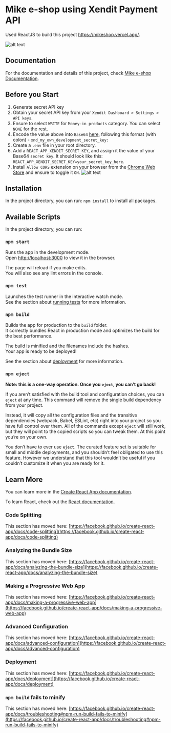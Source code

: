 # Mike e-shop using Xendit Payment API

Used ReactJS to build this project https://mikeshop.vercel.app/.

![alt text](https://res.cloudinary.com/emekamykael45/image/upload/v1613178019/mike-e-shop/mike-store_vef7i1.png)

## Documentation

For the documentation and details of this project, check [Mike e-shop Documentation](https://res.cloudinary.com/emekamykael45/image/upload/v1613179858/mike-e-shop/MIKE_E-SHOP_USING_XENDIT_PAYMENT_API_2_t9mgdm.pdf).

## Before you Start

1. Generate secret API key
2. Obtain your secret API key from your `Xendit Dashboard > Settings > API keys`.
3. Ensure to select `WRITE` for `Money-in products` category. You can select `NONE` for the rest.
4. Encode the value above into `Base64` [here](https://www.base64encode.org/), following this format (with colon) -
   `xnd_my_own_development_secret_key:`
5. Create a `.env` file in your root directory.
6. Add a `REACT_APP_XENDIT_SECRET_KEY`, and assign it the value of your Base64 `secret key`. It should look like this:
   `REACT_APP_XENDIT_SECRET_KEY=your_secret_key_here`.
7. Install `Allow CORS` extension on your browser from the [Chrome Web Store](https://chrome.google.com/webstore/detail/allow-cors-access-control/lhobafahddgcelffkeicbaginigeejlf) and ensure to toggle it `ON`.
![alt text](https://res.cloudinary.com/emekamykael45/image/upload/v1613178407/mike-e-shop/Screenshot_2021-02-13_at_2.06.09_AM_l6mgis.png)

## Installation

In the project directory, you can run: `npm install` to install all packages.

## Available Scripts

In the project directory, you can run:

### `npm start`

Runs the app in the development mode.\
Open [http://localhost:3000](http://localhost:3000) to view it in the browser.

The page will reload if you make edits.\
You will also see any lint errors in the console.

### `npm test`

Launches the test runner in the interactive watch mode.\
See the section about [running tests](https://facebook.github.io/create-react-app/docs/running-tests) for more information.

### `npm build`

Builds the app for production to the `build` folder.\
It correctly bundles React in production mode and optimizes the build for the best performance.

The build is minified and the filenames include the hashes.\
Your app is ready to be deployed!

See the section about [deployment](https://facebook.github.io/create-react-app/docs/deployment) for more information.

### `npm eject`

**Note: this is a one-way operation. Once you `eject`, you can’t go back!**

If you aren’t satisfied with the build tool and configuration choices, you can `eject` at any time. This command will remove the single build dependency from your project.

Instead, it will copy all the configuration files and the transitive dependencies (webpack, Babel, ESLint, etc) right into your project so you have full control over them. All of the commands except `eject` will still work, but they will point to the copied scripts so you can tweak them. At this point you’re on your own.

You don’t have to ever use `eject`. The curated feature set is suitable for small and middle deployments, and you shouldn’t feel obligated to use this feature. However we understand that this tool wouldn’t be useful if you couldn’t customize it when you are ready for it.

## Learn More

You can learn more in the [Create React App documentation](https://facebook.github.io/create-react-app/docs/getting-started).

To learn React, check out the [React documentation](https://reactjs.org/).

### Code Splitting

This section has moved here: [https://facebook.github.io/create-react-app/docs/code-splitting](https://facebook.github.io/create-react-app/docs/code-splitting)

### Analyzing the Bundle Size

This section has moved here: [https://facebook.github.io/create-react-app/docs/analyzing-the-bundle-size](https://facebook.github.io/create-react-app/docs/analyzing-the-bundle-size)

### Making a Progressive Web App

This section has moved here: [https://facebook.github.io/create-react-app/docs/making-a-progressive-web-app](https://facebook.github.io/create-react-app/docs/making-a-progressive-web-app)

### Advanced Configuration

This section has moved here: [https://facebook.github.io/create-react-app/docs/advanced-configuration](https://facebook.github.io/create-react-app/docs/advanced-configuration)

### Deployment

This section has moved here: [https://facebook.github.io/create-react-app/docs/deployment](https://facebook.github.io/create-react-app/docs/deployment)

### `npm build` fails to minify

This section has moved here: [https://facebook.github.io/create-react-app/docs/troubleshooting#npm-run-build-fails-to-minify](https://facebook.github.io/create-react-app/docs/troubleshooting#npm-run-build-fails-to-minify)
